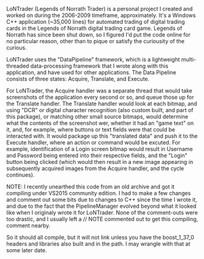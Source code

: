 LoNTrader (Legends of Norrath Trader) is a personal project I created and worked on during the 2006-2009 timeframe, approximately. It's a Windows C++ application (~35,000 lines) for automated trading of digital trading cards in the Legends of Norrath digital trading card game. Legends of Norrath has since been shut down, so I figured I'd put the code online for no particular reason, other than to pique or satisfy the curiousity of the curious.

LoNTrader uses the "DataPipeline" framework, which is a lightweight multi-threaded data-processing framework that I wrote along with this application, and have used for other applications. The Data Pipeline consists of three states: Acquire, Translate, and Execute.  

For LoNTrader, the Acquire handler was a separate thread that would take screenshots of the application every second or so, and queue those up for the Translate handler. The Translate handler would look at each bitmap, and using "DCR" or digital character recognition (also custom built, and part of this package), or matching other small source bitmaps, would determine what the contents of the screenshot wer, whether it had an "game text" on it, and, for example, where buttons or text fields were that could be interacted with. It would package up this "translated data" and push it to the Execute handler, where an action or command would be excuted. For example, identification of a Login screen bitmap would result in Username and Password being entered into their respective fields, and the "Login" button being clicked (which would then result in a new image appearing in subsequently acquired images from the Acquire handler, and the cycle continues).

NOTE: I recently unearthed this code from an old archive and got it compiling under VS2015 community edition. I had to make a few changes and comment out some bits due to changes to C++ since the time I wrote it, and due to the fact that the PipelineManager evolved beyond what it looked like when I originaly wrote it for LoNTrader. None of the comment-outs were too drastic, and I usually left a // NOTE commented out to get this compiling, comment nearby.

So it should all compile, but it will not link unless you have the boost_1_37_0 headers and libraries also built and in the path. I may wrangle with that at some later date.
